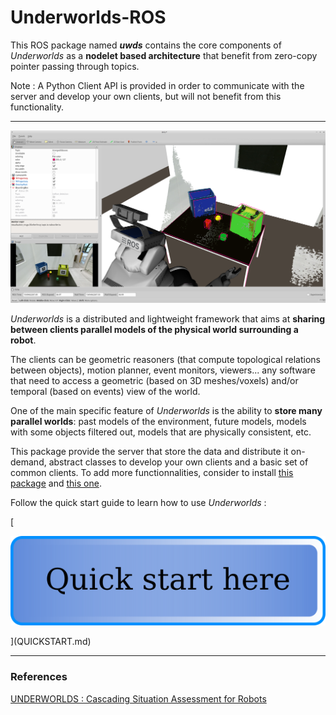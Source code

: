 # Underworlds-ROS
This ROS package named ***uwds*** contains the core components of *Underworlds* as a **nodelet based architecture** that benefit from zero-copy pointer passing through topics.

Note : A Python Client API is provided in order to communicate with the server and develop your own clients, but will not benefit from this functionality.

----
![screenshot](img/screenshot_rviz.png)

*Underworlds* is a distributed and lightweight framework that aims at **sharing between clients parallel models of the physical world surrounding a robot**.

The clients can be geometric reasoners (that compute topological relations between objects), motion planner, event monitors, viewers... any software that need to access a geometric (based on 3D meshes/voxels) and/or temporal (based on events) view of the world.

One of the main specific feature of *Underworlds* is the ability to **store many parallel worlds**: past models of the environment, future models, models with some objects filtered out, models that are physically consistent, etc.

This package provide the server that store the data and distribute it on-demand, abstract classes to develop your own clients and a basic set of common clients. To add more functionnalities, consider to install [this package](https://github.com/underworlds-robot/uwds_basic_clients) and [this one](https://github.com/underworlds-robot/uwds_physics_clients).

Follow the quick start guide to learn how to use *Underworlds* :

[<p align="center">
  <img src="img/quick_start.png" alt="Quick start here !"/>
</p>](QUICKSTART.md)


---
### References

[UNDERWORLDS : Cascading Situation Assessment for Robots](https://academia.skadge.org/publis/lemaignan2018underworlds.pdf)

